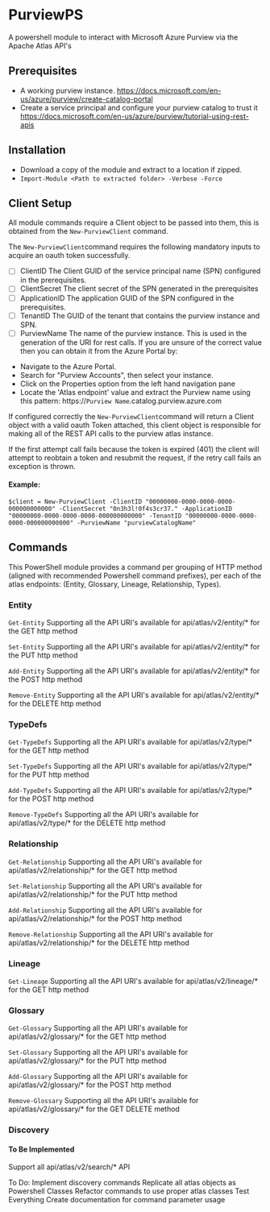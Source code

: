 
# PurviewPS
A powershell module to interact with Microsoft Azure Purview via the Apache Atlas API's

## Prerequisites

 - A working purview instance. https://docs.microsoft.com/en-us/azure/purview/create-catalog-portal
 - Create a service principal and configure your purview catalog to trust it https://docs.microsoft.com/en-us/azure/purview/tutorial-using-rest-apis  
 
 ## Installation
 - Download a copy of the module and extract to a location if zipped.
 - `Import-Module <Path to extracted folder> -Verbose -Force `

## Client Setup
All module commands require a Client object to be passed into them, this is obtained from the `New-PurviewClient` command.

The `New-PurviewClient`command requires the following mandatory inputs to acquire an oauth token successfully.

 - [ ]  ClientID
 The Client GUID of the service principal name (SPN) configured in the prerequisites.
 - [ ]   ClientSecret
 The client secret of the SPN generated  in the prerequisites
 - [ ]   ApplicationID
The application GUID of the SPN configured in the prerequisites.
 - [ ]   TenantID
 The GUID of the tenant that contains the purview instance and SPN.
 - [ ]   PurviewName
The name of the purview instance. This is used in the generation of the URI for rest calls. If you are unsure of the correct value then you can obtain it from the Azure Portal by:
- Navigate to the Azure Portal.
- Search for "Purview Accounts", then select your instance.
- Click on the Properties option from the left hand navigation pane
- Locate the 'Atlas endpoint' value and extract the Purview name using this pattern: https://`Purview Name`.catalog.purview.azure.com

If configured correctly the `New-PurviewClient`command will return a Client object with a valid oauth Token attached, this client object is responsible for making all of the REST API calls to the purview atlas instance. 

If the first attempt call fails because the token is expired (401) the client will attempt to reobtain a token and resubmit the request, if the retry call fails an exception is thrown.

#### Example:
`$client = New-PurviewClient -ClientID "00000000-0000-0000-0000-000000000000" -ClientSecret "0n3h3l!0f4s3cr37." -ApplicationID "00000000-0000-0000-0000-000000000000" -TenantID "00000000-0000-0000-0000-000000000000" -PurviewName "purviewCatalogName"
`

## Commands
This PowerShell module provides a command per grouping of HTTP method (aligned with recommended Powershell command prefixes), per each of the atlas endpoints:
(Entity, Glossary, Lineage, Relationship, Types).

### Entity
`Get-Entity`
Supporting all the API URI's available for api/atlas/v2/entity/* for the GET http method 

`Set-Entity`
Supporting all the API URI's available for api/atlas/v2/entity/* for the PUT http method 

`Add-Entity`
Supporting all the API URI's available for api/atlas/v2/entity/* for the POST http method 

`Remove-Entity`
Supporting all the API URI's available for api/atlas/v2/entity/* for the DELETE http method 


### TypeDefs
`Get-TypeDefs`
Supporting all the API URI's available for api/atlas/v2/type/* for the GET http method 

`Set-TypeDefs`
Supporting all the API URI's available for api/atlas/v2/type/* for the PUT http method 

`Add-TypeDefs`
Supporting all the API URI's available for api/atlas/v2/type/* for the POST http method 

`Remove-TypeDefs`
Supporting all the API URI's available for api/atlas/v2/type/* for the DELETE http method 


### Relationship
`Get-Relationship`
Supporting all the API URI's available for api/atlas/v2/relationship/* for the GET http method

`Set-Relationship`
Supporting all the API URI's available for api/atlas/v2/relationship/* for the PUT http method

`Add-Relationship`
Supporting all the API URI's available for api/atlas/v2/relationship/* for the POST http method

`Remove-Relationship`
Supporting all the API URI's available for api/atlas/v2/relationship/* for the DELETE http method


### Lineage
`Get-Lineage`
Supporting all the API URI's available for api/atlas/v2/lineage/* for the GET http method

### Glossary
`Get-Glossary`
Supporting all the API URI's available for api/atlas/v2/glossary/* for the GET http method

`Set-Glossary`
Supporting all the API URI's available for api/atlas/v2/glossary/* for the PUT http method

`Add-Glossary`
Supporting all the API URI's available for api/atlas/v2/glossary/* for the POST http method

`Remove-Glossary`
Supporting all the API URI's available for api/atlas/v2/glossary/* for the GET DELETE method

### Discovery
#### To Be Implemented
Support all api/atlas/v2/search/* API

To Do:
Implement discovery commands
Replicate all atlas objects as Powershell Classes
Refactor commands to use proper atlas classes
Test Everything
Create documentation for command parameter usage
